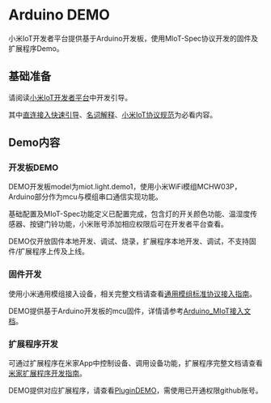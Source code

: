 # Arduino DEMO

小米IoT开发者平台提供基于Arduino开发板，使用MIoT-Spec协议开发的固件及扩展程序Demo。

## 基础准备

请阅读[小米IoT开发者平台](https://iot.mi.com/)中开发引导。

其中[直连接入快速引导](https://iot.mi.com/new/doc/02-%E4%BA%A7%E5%93%81%E6%8E%A5%E5%85%A5%E6%8C%87%E5%8D%97/01-%E5%BF%AB%E9%80%9F%E5%BC%95%E5%AF%BC%EF%BC%88%E7%9B%B4%E8%BF%9E%E6%8E%A5%E5%85%A5%EF%BC%89.html)、[名词解释](https://iot.mi.com/new/doc/07-%E5%B8%B8%E7%94%A8%E4%BF%A1%E6%81%AF/01-%E5%90%8D%E8%AF%8D%E8%A7%A3%E9%87%8A.html)、[小米IoT协议规范](https://iot.mi.com/new/doc/03-%E5%B0%8F%E7%B1%B3IoT%E5%8D%8F%E8%AE%AE%E8%A7%84%E8%8C%83/01-%E6%A6%82%E8%BF%B0.html)为必看内容。

## Demo内容

### 开发板DEMO

DEMO开发板model为miot.light.demo1，使用小米WiFi模组MCHW03P，Arduino部分作为mcu与模组串口通信实现功能。

基础配置及MIoT-Spec功能定义已配置完成，包含灯的开关颜色功能、温湿度传感器、按键门铃功能，小米账号添加相应权限后可在开发者平台查看。

DEMO仅开放固件本地开发、调试、烧录，扩展程序本地开发、调试，不支持固件/扩展程序上传及上线。

### 固件开发

使用小米通用模组接入设备，相关完整文档请查看[通用模组标准协议接入指南](https://iot.mi.com/new/doc/04-%E5%B5%8C%E5%85%A5%E5%BC%8F%E5%BC%80%E5%8F%91%E6%8C%87%E5%8D%97/03-WiFi%E2%80%94%E9%80%9A%E7%94%A8%E6%A8%A1%E7%BB%84%E6%8E%A5%E5%85%A5/01-%E9%80%9A%E7%94%A8%E6%A8%A1%E7%BB%84%E6%A0%87%E5%87%86%E5%8D%8F%E8%AE%AE%E5%BC%80%E5%8F%91%E6%8C%87%E5%8D%97.html)。

DEMO提供基于Arduino开发板的mcu固件，详情请参考[Arduino_MIoT接入文档](https://github.com/MiEcosystem/miio_open/blob/master/arduino/Arduino_Firmware.md)。

### 扩展程序开发

可通过扩展程序在米家App中控制设备、调用设备功能，扩展程序完整文档请查看[米家扩展程序开发指南](https://iot.mi.com/new/doc/05-%E7%B1%B3%E5%AE%B6%E6%89%A9%E5%B1%95%E7%A8%8B%E5%BA%8F%E5%BC%80%E5%8F%91%E6%8C%87%E5%8D%97/01-%E5%89%8D%E8%A8%80.html)。

DEMO提供对应扩展程序，请查看[PluginDEMO](https://github.com/MiEcosystem/MHCommonPlugin/tree/master/com.miot.light.demo1)，需使用已开通权限github账号。


